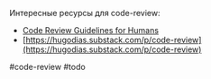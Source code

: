 Интересные ресурсы для code-review:

- [Code Review Guidelines for Humans](https://phauer.com/2018/code-review-guidelines/)
- [https://hugodias.substack.com/p/code-review](https://hugodias.substack.com/p/code-review)

#code-review #todo